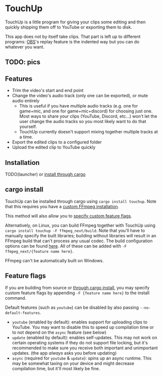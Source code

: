 # TouchUp

TouchUp is a little program for giving your clips some editing and then quickly
shipping them off to YouTube or exporting them to disk.

This app does not by itself take clips. That part is left up to different programs:
[OBS](https://obsproject.com/)'s replay feature is the indented way but you can do
whatever you want.

## TODO: pics

## Features

- Trim the video's start and end point
- Change the video's audio track (only one can be exported), or mute audio entirely
    - This is useful if you have multiple audio tracks (e.g. one for game+mic, and one for game+mic+discord)
      for choosing just one. Most ways to share your clips (YouTube, Discord, etc...) won't let the user
      change the audio tracks so you most likely want to do that yourself.
    - TouchUp currently doesn't support mixing together multiple tracks at a time.
- Export the edited clips to a configured folder
- Upload the edited clip to YouTube quickly

## Installation

TODO(launcher) or [install through cargo](#cargo-install)

## cargo install

TouchUp can be installed through cargo using `cargo install touchup`. Note that
this requires you have a [custom FFmpeg installation](https://github.com/zmwangx/rust-ffmpeg/wiki/Notes-on-building).

This method will also allow you to [specify custom feature flags](#feature-flags).

Alternatively, on Linux, you can build FFmpeg together with TouchUp using
`cargo install touchup -F ffmpeg_next/build`. Note that you'll have to manually
specify the built libraries; building without libraries will result in an FFmpeg
build that can't process any usual codec. The build configuration options can be found
[here](https://github.com/zmwangx/rust-ffmpeg/blob/1922ed055f96c368628e5b543ec4c59ddfa01ff4/Cargo.toml#L32-L88).
All of these can be added with `-F ffmpeg_next/{feature name here}`.

FFmpeg can't be automatically built on Windows.

## Feature flags

If you are building from source or [through cargo install](#cargo-install), you may
specify custom feature flags by appending `-F {feature name here}` to the install
command.

Default features (such as `youtube`) can be disabled by also passing `--no-default-features`.

- `youtube` (enabled by default): enables support for uploading clips to YouTube. You
  may want to disable this to speed up compilation time or to not depend on the `async` feature (see below)
- `update` (enabled by default): enables self-updates. This may not work on certain
  operating systems if they do not support file locking, but it's recommended to make
  sure you receive both important and unimportant updates. (the app *always* asks you before updating)
- `async` (required for `youtube` & `update`): spins up an async runtime. This may be somewhat taxing
  on your device and might decrease compilation time, but it'll most likely be fine.